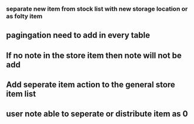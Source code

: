 ### separate new item from stock list with new storage location or as folty item

## pagingation need to add in every table

## If no note in the store item then note will not be add

## Add seperate item action to the general store item list

## user note able to seperate or distribute item as 0
